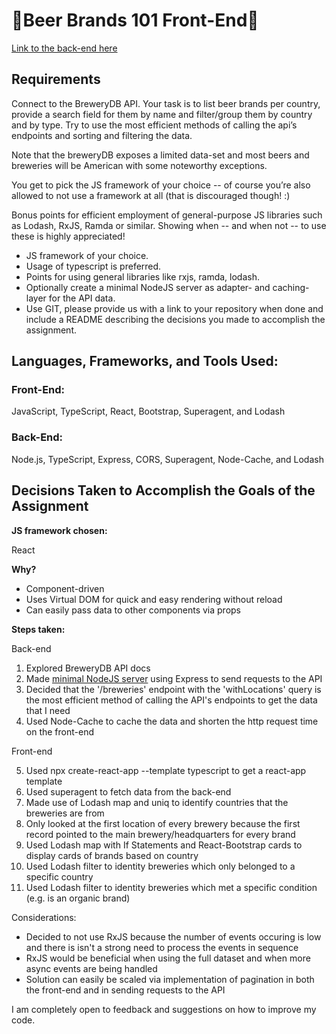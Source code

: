 # 🍺Beer Brands 101 Front-End🍺

[Link to the back-end here](https://github.com/sneelagiri/beer-brands-101-back-end)

## Requirements
Connect to the BreweryDB API. Your task is to list beer brands
per country, provide a search field for them by name and filter/group them by country and by
type. Try to use the most efficient methods of calling the api’s endpoints and sorting and filtering
the data.

Note that the breweryDB exposes a limited data-set and most beers and breweries will be
American with some noteworthy exceptions.

You get to pick the JS framework of your choice -- of course you’re also allowed to not use a
framework at all (that is discouraged though! :)

Bonus points for efficient employment of general-purpose JS libraries such as Lodash, RxJS,
Ramda or similar. Showing when -- and when not -- to use these is highly appreciated!

* JS framework of your choice.
* Usage of typescript is preferred.
* Points for using general libraries like rxjs, ramda, lodash.
* Optionally create a minimal NodeJS server as adapter- and caching-layer for the API
data.
* Use GIT, please provide us with a link to your repository when done and include a
README describing the decisions you made to accomplish the assignment.

## Languages, Frameworks, and Tools Used:

### Front-End: 
JavaScript, TypeScript, React, Bootstrap, Superagent, and Lodash

### Back-End: 
Node.js, TypeScript, Express, CORS, Superagent, Node-Cache, and Lodash     

## Decisions Taken to Accomplish the Goals of the Assignment

**JS framework chosen:** 

React 

**Why?**
 
* Component-driven
* Uses Virtual DOM for quick and easy rendering without reload
* Can easily pass data to other components via props

**Steps taken:**

Back-end

1. Explored BreweryDB API docs
2. Made [minimal NodeJS server](https://github.com/sneelagiri/beer-brands-101-back-end) using Express to send requests to the API
3. Decided that the '/breweries' endpoint with the 'withLocations' query is the most efficient method of calling the API's endpoints to get the data that I need
4. Used Node-Cache to cache the data and shorten the http request time on the front-end

Front-end

5. Used npx create-react-app --template typescript to get a react-app template
6. Used superagent to fetch data from the back-end
7. Made use of Lodash map and uniq to identify countries that the breweries are from
8. Only looked at the first location of every brewery because the first record pointed to the main brewery/headquarters for every brand
9. Used Lodash map with If Statements and React-Bootstrap cards to display cards of brands based on country
10. Used Lodash filter to identity breweries which only belonged to a specific country
11. Used Lodash filter to identity breweries which met a specific condition (e.g. is an organic brand)

Considerations: 
* Decided to not use RxJS because the number of events occuring is low and there is isn't a strong need to process the events in sequence
* RxJS would be beneficial when using the full dataset and when more async events are being handled 
* Solution can easily be scaled via implementation of pagination in both the front-end and in sending requests to the API

I am completely open to feedback and suggestions on how to improve my code.




